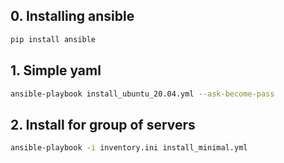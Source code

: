 
## 0. Installing ansible

```bash
pip install ansible
```

## 1. Simple yaml

```bash
ansible-playbook install_ubuntu_20.04.yml --ask-become-pass
```

## 2. Install for group of servers

```bash
ansible-playbook -i inventory.ini install_minimal.yml
```